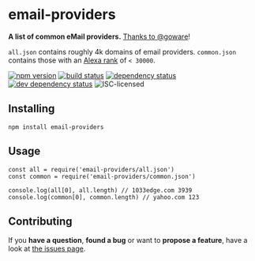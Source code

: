 # email-providers

**A list of common eMail providers.** [Thanks to @goware](https://github.com/goware/emailproviders)!

`all.json` contains roughly 4k domains of email providers. `common.json` contains those with an [Alexa rank](https://en.wikipedia.org/wiki/List_of_most_popular_websites) of `< 30000`.

[![npm version](https://img.shields.io/npm/v/email-providers.svg)](https://www.npmjs.com/package/email-providers)
[![build status](https://img.shields.io/travis/derhuerst/email-providers.svg)](https://travis-ci.org/derhuerst/email-providers)
[![dependency status](https://img.shields.io/david/derhuerst/email-providers.svg)](https://david-dm.org/derhuerst/email-providers)
[![dev dependency status](https://img.shields.io/david/dev/derhuerst/email-providers.svg)](https://david-dm.org/derhuerst/email-providers#info=devDependencies)
![ISC-licensed](https://img.shields.io/github/license/derhuerst/email-providers.svg)


## Installing

```shell
npm install email-providers
```


## Usage

```
const all = require('email-providers/all.json')
const common = require('email-providers/common.json')

console.log(all[0], all.length) // 1033edge.com 3939
console.log(common[0], common.length) // yahoo.com 123
```


## Contributing

If you **have a question**, **found a bug** or want to **propose a feature**, have a look at [the issues page](https://github.com/derhuerst/email-providers/issues).
